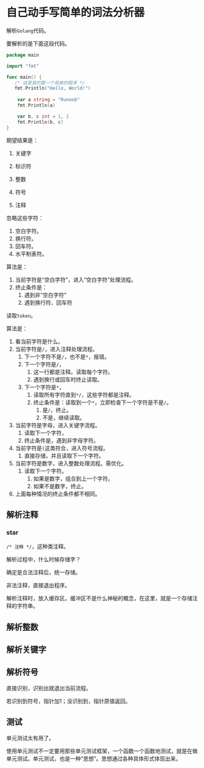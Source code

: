 # 自己动手写简单的词法分析器

解析`Golang`代码。

要解析的是下面这段代码。

```go
package main

import "fmt"

func main() {
   /* 这是我的第一个简单的程序 */
   fmt.Println("Hello, World!")
  
  	var a string = "Runoob"
    fmt.Println(a)

    var b, c int = 1, 2
    fmt.Println(b, c)
}
```

期望结果是：

1. 关键字

2. 标识符

3. 整数

4. 符号

5. 注释

   

忽略这些字符：

1. 空白字符。
2. 换行符。
3. 回车符。
4. 水平制表符。

算法是：

1. 当前字符是“空白字符”，进入“空白字符”处理流程。
2. 终止条件是：
   1. 遇到非“空白字符”
   2. 遇到换行符、回车符

读取`token`。

算法是：

1. 看当前字符是什么。
2. 当前字符是`/`，进入注释处理流程。
   1. 下一个字符不是`/`，也不是`*`，报错。
   2. 下一个字符是`/`，
      1. 这一行都是注释。读取每个字符。
      2. 遇到换行或回车时终止读取。
   3. 下一个字符是`*`，
      1. 读取所有字符直到`*/`，这些字符都是注释。
      2. 终止条件是：读取到一个`*`，立即检查下一个字符是不是`/`。
         1. 是`/`，终止。
         2. 不是，继续读取。
3. 当前字符是字母，进入关键字流程。
   1. 读取下一个字符，
   2. 终止条件是，遇到非字母字符。
4. 当前字符是`(`这类符合，进入符号流程。
   1. 直接存储，并且读取下一个字符。
5. 当前字符是数字，进入整数处理流程。需优化。
   1. 读取下一个字符。
      1. 如果是数字，组合到上一个字符。
      2. 如果不是数字，终止。
6. 上面每种情况的终止条件都不相同。



## 解析注释

### star

`/* 注释 */`，这种类注释。

解析过程中，什么时候存储字？

确定是合法注释后，统一存储。

非法注释，直接退出程序。

解析注释时，放入缓存区。缓冲区不是什么神秘的概念，在这里，就是一个存储注释的字符串。



## 解析整数



## 解析关键字



## 解析符号

直接识别，识别出就退出当前流程。

若识别到符号，指针加1；没识别到，指针原值返回。



## 测试

单元测试太有用了。

使用单元测试不一定要用那些单元测试框架，一个函数一个函数地测试，就是在做单元测试。单元测试，也是一种“思想”。思想通过各种具体形式体现出来。

